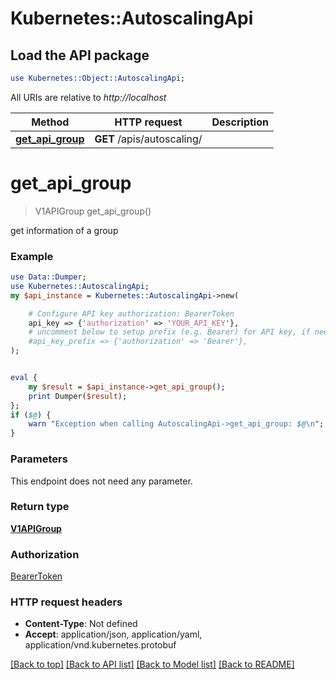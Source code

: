 # Kubernetes::AutoscalingApi

## Load the API package
```perl
use Kubernetes::Object::AutoscalingApi;
```

All URIs are relative to *http://localhost*

Method | HTTP request | Description
------------- | ------------- | -------------
[**get_api_group**](AutoscalingApi.md#get_api_group) | **GET** /apis/autoscaling/ | 


# **get_api_group**
> V1APIGroup get_api_group()



get information of a group

### Example 
```perl
use Data::Dumper;
use Kubernetes::AutoscalingApi;
my $api_instance = Kubernetes::AutoscalingApi->new(

    # Configure API key authorization: BearerToken
    api_key => {'authorization' => 'YOUR_API_KEY'},
    # uncomment below to setup prefix (e.g. Bearer) for API key, if needed
    #api_key_prefix => {'authorization' => 'Bearer'},
);


eval { 
    my $result = $api_instance->get_api_group();
    print Dumper($result);
};
if ($@) {
    warn "Exception when calling AutoscalingApi->get_api_group: $@\n";
}
```

### Parameters
This endpoint does not need any parameter.

### Return type

[**V1APIGroup**](V1APIGroup.md)

### Authorization

[BearerToken](../README.md#BearerToken)

### HTTP request headers

 - **Content-Type**: Not defined
 - **Accept**: application/json, application/yaml, application/vnd.kubernetes.protobuf

[[Back to top]](#) [[Back to API list]](../README.md#documentation-for-api-endpoints) [[Back to Model list]](../README.md#documentation-for-models) [[Back to README]](../README.md)

